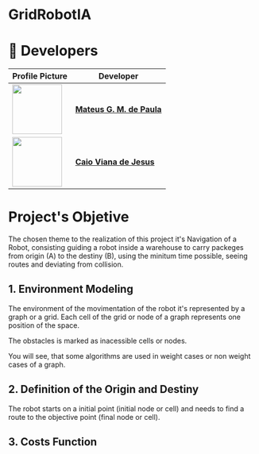 # GridRobotIA
 
# 👥 Developers  

| Profile Picture | Developer |
|---------------|------------|
| <img src="https://github.com/wavering-ruby.png" width="100"> | **[Mateus G. M. de Paula](https://github.com/wavering-ruby)** |
| <img src="https://github.com/caiovj18.png" width="100"> | **[Caio Viana de Jesus](https://github.com/caiovj18)** |

# Project's Objetive

The chosen theme to the realization of this project it's Navigation of a Robot, consisting guiding a robot inside a warehouse to carry packeges from origin (A) to the destiny (B), using the minitum time possible, seeing routes and deviating from collision.

## 1. Environment Modeling

The environment of the movimentation of the robot it's represented by a graph or a grid. Each cell of the grid or node of a graph represents one position of the space.

The obstacles is marked as inacessible cells or nodes.

You will see, that some algorithms are used in weight cases or non weight cases of a graph.

## 2. Definition of the Origin and Destiny

The robot starts on a initial point (initial node or cell) and needs to find a route to the objective point (final node or cell).

## 3. Costs Function

<More Soon...>
